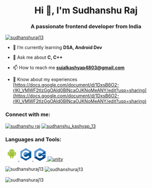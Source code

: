 <h1 align="center">Hi 👋, I'm Sudhanshu Raj</h1>
<h3 align="center">A passionate frontend developer from India</h3>

<p align="left"> <a href="https://github.com/ryo-ma/github-profile-trophy"><img src="https://github-profile-trophy.vercel.app/?username=sudhanshuraj13" alt="sudhanshuraj13" /></a> </p>

- 🌱 I’m currently learning **DSA, Android Dev**

- 💬 Ask me about **C, C++**

- 📫 How to reach me **sujalkashyap4803@gmail.com**

- 📄 Know about my experiences [https://docs.google.com/document/d/1DxsB6O2-rIKl_VMWF2tIzGgOAId0BlNcaOJKNoMeANY/edit?usp=sharing](https://docs.google.com/document/d/1DxsB6O2-rIKl_VMWF2tIzGgOAId0BlNcaOJKNoMeANY/edit?usp=sharing)

<h3 align="left">Connect with me:</h3>
<p align="left">
<a href="https://linkedin.com/in/sudhanshu raj" target="blank"><img align="center" src="https://raw.githubusercontent.com/rahuldkjain/github-profile-readme-generator/master/src/images/icons/Social/linked-in-alt.svg" alt="sudhanshu raj" height="30" width="40" /></a>
<a href="https://instagram.com/sudhanshu_kashyap_13" target="blank"><img align="center" src="https://raw.githubusercontent.com/rahuldkjain/github-profile-readme-generator/master/src/images/icons/Social/instagram.svg" alt="sudhanshu_kashyap_13" height="30" width="40" /></a>
</p>

<h3 align="left">Languages and Tools:</h3>
<p align="left"> <a href="https://developer.android.com" target="_blank" rel="noreferrer"> <img src="https://raw.githubusercontent.com/devicons/devicon/master/icons/android/android-original-wordmark.svg" alt="android" width="40" height="40"/> </a> <a href="https://www.cprogramming.com/" target="_blank" rel="noreferrer"> <img src="https://raw.githubusercontent.com/devicons/devicon/master/icons/c/c-original.svg" alt="c" width="40" height="40"/> </a> <a href="https://www.w3schools.com/cpp/" target="_blank" rel="noreferrer"> <img src="https://raw.githubusercontent.com/devicons/devicon/master/icons/cplusplus/cplusplus-original.svg" alt="cplusplus" width="40" height="40"/> </a> <a href="https://unity.com/" target="_blank" rel="noreferrer"> <img src="https://www.vectorlogo.zone/logos/unity3d/unity3d-icon.svg" alt="unity" width="40" height="40"/> </a> </p>

<p><img align="left" src="https://github-readme-stats.vercel.app/api/top-langs?username=sudhanshuraj13&show_icons=true&locale=en&layout=compact" alt="sudhanshuraj13" /></p>

<p>&nbsp;<img align="center" src="https://github-readme-stats.vercel.app/api?username=sudhanshuraj13&show_icons=true&locale=en" alt="sudhanshuraj13" /></p>

<p><img align="center" src="https://github-readme-streak-stats.herokuapp.com/?user=sudhanshuraj13&" alt="sudhanshuraj13" /></p>
